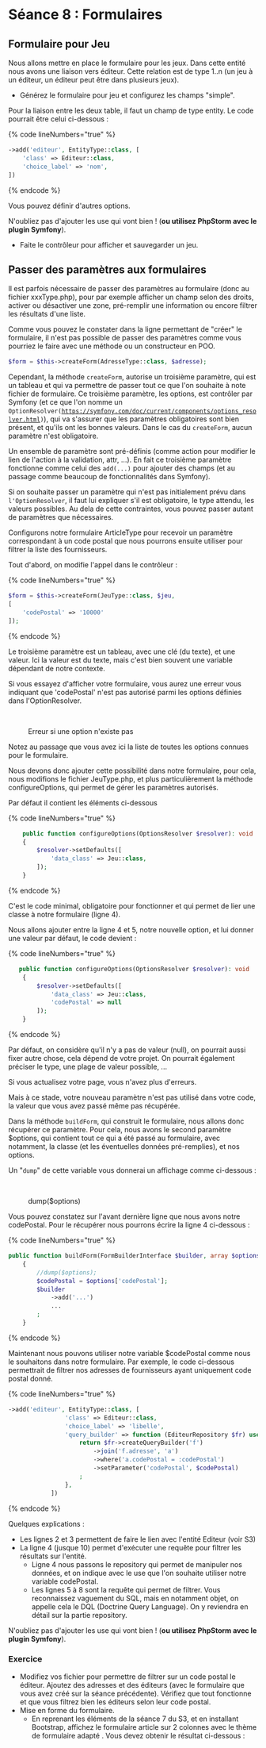 # Séance 8 : Formulaires

## Formulaire pour Jeu

Nous allons mettre en place le formulaire pour les jeux. Dans cette entité nous avons une liaison vers éditeur. Cette relation est de type 1..n (un jeu à un éditeur, un éditeur peut être dans plusieurs jeux).

* Générez le formulaire pour jeu et configurez les champs "simple".

Pour la liaison entre les deux table, il faut un champ de type entity. Le code pourrait être celui ci-dessous :

{% code lineNumbers="true" %}
```php
->add('editeur', EntityType::class, [
    'class' => Editeur::class,
    'choice_label' => 'nom',
])
```
{% endcode %}

Vous pouvez définir d'autres options.

N'oubliez pas d'ajouter les use qui vont bien ! (**ou utilisez PhpStorm avec le plugin Symfony**).

* Faite le contrôleur pour afficher et sauvegarder un jeu.

## Passer des paramètres aux formulaires

Il est parfois nécessaire de passer des paramètres au formulaire (donc au fichier xxxType.php), pour par exemple afficher un champ selon des droits, activer ou désactiver une zone, pré-remplir une information ou encore filtrer les résultats d'une liste.

Comme vous pouvez le constater dans la ligne permettant de "créer" le formulaire, il n'est pas possible de passer des paramètres comme vous pourriez le faire avec une méthode ou un constructeur en POO.

```php
$form = $this->createForm(AdresseType::class, $adresse);
```

Cependant, la méthode `createForm`, autorise un troisième paramètre, qui est un tableau et qui va permettre de passer tout ce que l'on souhaite à note fichier de formulaire. Ce troisième paramètre, les options, est contrôler par Symfony (et ce que l'on nomme un `OptionResolver(`[`https://symfony.com/doc/current/components/options_resolver.html`](https://symfony.com/doc/current/components/options_resolver.html)`)`), qui va s'assurer que les paramètres obligatoires sont bien présent, et qu'ils ont les bonnes valeurs. Dans le cas du `createForm`, aucun paramètre n'est obligatoire.

Un ensemble de paramètre sont pré-définis (comme action pour modifier le lien de l'action à la validation, attr, ...). En fait ce troisième paramètre fonctionne comme celui des `add(...)` pour ajouter des champs (et au passage comme beaucoup de fonctionnalités dans Symfony).

Si on souhaite passer un paramètre qui n'est pas initialement prévu dans `l'OptionResolver`, il faut lui expliquer s'il est obligatoire, le type attendu, les valeurs possibles. Au dela de cette contraintes, vous pouvez passer autant de paramètres que nécessaires.

Configurons notre formulaire ArticleType pour recevoir un paramètre correspondant à un code postal que nous pourrons ensuite utiliser pour filtrer la liste des fournisseurs.

Tout d'abord, on modifie l'appel dans le contrôleur :

{% code lineNumbers="true" %}
```php
$form = $this->createForm(JeuType::class, $jeu,
[
    'codePostal' => '10000'
]);
```
{% endcode %}

Le troisième paramètre est un tableau, avec une clé (du texte), et une valeur. Ici la valeur est du texte, mais c'est bien souvent une variable dépendant de notre contexte.

Si vous essayez d'afficher votre formulaire, vous aurez une erreur vous indiquant que 'codePostal' n'est pas autorisé parmi les options définies dans l'OptionResolver.

<figure><img src="../.gitbook/assets/Capture d’écran 2023-02-10 à 08.24.26.png" alt=""><figcaption><p>Erreur si une option n'existe pas</p></figcaption></figure>

Notez au passage que vous avez ici la liste de toutes les options connues pour le formulaire.

Nous devons donc ajouter cette possibilité dans notre formulaire, pour cela, nous modifions le fichier JeuType.php, et plus particulièrement la méthode configureOptions, qui permet de gérer les paramètres autorisés.

Par défaut il contient les éléments ci-dessous

{% code lineNumbers="true" %}
```php
    public function configureOptions(OptionsResolver $resolver): void
    {
        $resolver->setDefaults([
            'data_class' => Jeu::class,
        ]);
    }
```
{% endcode %}

C'est le code minimal, obligatoire pour fonctionner et qui permet de lier une classe à notre formulaire (ligne 4).

Nous allons ajouter entre la ligne 4 et 5, notre nouvelle option, et lui donner une valeur par défaut, le code devient :

{% code lineNumbers="true" %}
```php
   public function configureOptions(OptionsResolver $resolver): void
    {
        $resolver->setDefaults([
            'data_class' => Jeu::class,
            'codePostal' => null
        ]);
    }
```
{% endcode %}

Par défaut, on considère qu'il n'y a pas de valeur (null), on pourrait aussi fixer autre chose, cela dépend de votre projet. On pourrait également préciser le type, une plage de valeur possible, ...

Si vous actualisez votre page, vous n'avez plus d'erreurs.

Mais à ce stade, votre nouveau paramètre n'est pas utilisé dans votre code, la valeur que vous avez passé même pas récupérée.

Dans la méthode `buildForm`, qui construit le formulaire, nous allons donc récupérer ce paramètre. Pour cela, nous avons le second paramètre $options, qui contient tout ce qui a été passé au formulaire, avec notamment, la classe (et les éventuelles données pré-remplies), et nos options.

Un "`dump`" de cette variable vous donnerai un affichage comme ci-dessous :

<figure><img src="../.gitbook/assets/Capture d’écran 2023-02-10 à 08.31.26.png" alt=""><figcaption><p>dump($options)</p></figcaption></figure>

Vous pouvez constatez sur l'avant dernière ligne que nous avons notre codePostal. Pour le récupérer nous pourrons écrire la ligne 4 ci-dessous :

{% code lineNumbers="true" %}
```php
public function buildForm(FormBuilderInterface $builder, array $options): void
    {
        //dump($options);
        $codePostal = $options['codePostal'];
        $builder
            ->add('...')
            ...
        ;
    }
```
{% endcode %}

Maintenant nous pouvons utiliser notre variable $codePostal comme nous le souhaitons dans notre formulaire. Par exemple, le code ci-dessous permettrait de filtrer nos adresses de fournisseurs ayant uniquement code postal donné.

{% code lineNumbers="true" %}
```php
->add('editeur', EntityType::class, [
                'class' => Editeur::class,
                'choice_label' => 'libelle',
                'query_builder' => function (EditeurRepository $fr) use ($codePostal) {
                    return $fr->createQueryBuilder('f')
                        ->join('f.adresse', 'a')
                        ->where('a.codePostal = :codePostal')
                        ->setParameter('codePostal', $codePostal)
                    ;
                },
            ])
```
{% endcode %}

Quelques explications :

* Les lignes 2 et 3 permettent de faire le lien avec l'entité Editeur (voir S3)
* La ligne 4 (jusque 10) permet d'exécuter une requête pour filtrer les résultats sur l'entité.
  * Ligne 4 nous passons le repository qui permet de manipuler nos données, et on indique avec le use que l'on souhaite utiliser notre variable codePostal.
  * Les lignes 5 à 8 sont la requête qui permet de filtrer. Vous reconnaissez vaguement du SQL, mais en notamment objet, on appelle cela le DQL (Doctrine Query Language). On y reviendra en détail sur la partie repository.

N'oubliez pas d'ajouter les use qui vont bien ! (**ou utilisez PhpStorm avec le plugin Symfony**).

### Exercice

* Modifiez vos fichier pour permettre de filtrer sur un code postal le éditeur. Ajoutez des adresses et des éditeurs (avec le formulaire que vous avez créé sur la séance précédente). Vérifiez que tout fonctionne et que vous filtrez bien les éditeurs selon leur code postal.
* Mise en forme du formulaire.
  * En reprenant les éléments de la séance 7 du S3, et en installant Bootstrap, affichez le formulaire article sur 2 colonnes avec le thème de formulaire adapté . Vous devez obtenir le résultat ci-dessous :

<figure><img src="../.gitbook/assets/Capture d’écran 2023-02-10 à 08.46.43.png" alt=""><figcaption></figcaption></figure>
